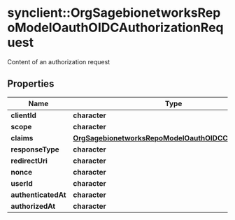 # synclient::OrgSagebionetworksRepoModelOauthOIDCAuthorizationRequest

Content of an authorization request

## Properties
Name | Type | Description | Notes
------------ | ------------- | ------------- | -------------
**clientId** | **character** |  | [optional] 
**scope** | **character** |  | [optional] 
**claims** | [**OrgSagebionetworksRepoModelOauthOIDCClaimsRequest**](org.sagebionetworks.repo.model.oauth.OIDCClaimsRequest.md) |  | [optional] 
**responseType** | **character** |  | [optional] 
**redirectUri** | **character** |  | [optional] 
**nonce** | **character** |  | [optional] 
**userId** | **character** |  | [optional] 
**authenticatedAt** | **character** |  | [optional] 
**authorizedAt** | **character** |  | [optional] 


